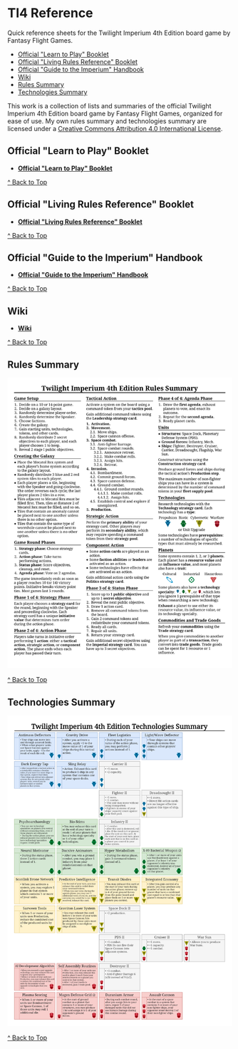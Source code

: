 # TI4 Reference
Quick reference sheets for the Twilight Imperium 4th Edition board game by Fantasy Flight Games.

- [Official "Learn to Play" Booklet](#official-learn-to-play-booklet)
- [Official "Living Rules Reference" Booklet](#official-living-rules-reference-booklet)
- [Official "Guide to the Imperium" Handbook](#official-guide-to-the-imperium-handbook)
- [Wiki](#wiki)
- [Rules Summary](#rules-summary)
- [Technologies Summary](#technologies-summary)

This work is a collection of lists and summaries of the official Twilight Imperium 4th Edition board game by Fantasy Flight Games, organized for ease of use. My own rules summary and technologies summary are licensed under a [Creative Commons Attribution 4.0 International License](http://creativecommons.org/licenses/by/4.0).

## Official "Learn to Play" Booklet
- [**Official "Learn to Play" Booklet**](https://images-cdn.fantasyflightgames.com/filer_public/f3/c6/f3c66512-8e19-4f30-a0d4-d7d75701fd37/ti-k0289_learn_to_playcompressed.pdf)

[^ Back to Top](#ti4-reference)

## Official "Living Rules Reference" Booklet
- [**Official "Living Rules Reference" Booklet**](https://images-cdn.fantasyflightgames.com/filer_public/51/55/51552c7f-c05c-445b-84bf-4b073456d008/ti10_pok_living_rules_reference_20_web.pdf)

[^ Back to Top](#ti4-reference)

## Official "Guide to the Imperium" Handbook
- [**Official "Guide to the Imperium" Handbook**](https://images-cdn.fantasyflightgames.com/filer_public/b6/d9/b6d969a2-21c2-4b1e-8d6f-ac6fec456b88/guide_to_the_imperium_10_web.pdf)

[^ Back to Top](#ti4-reference)

## Wiki
- [**Wiki**](https://twilight-imperium.fandom.com/wiki/Twilight_Imperium_Wiki)

[^ Back to Top](#ti4-reference)

## Rules Summary
![Rules Summary](rules_summary/rules_summary.png)

[^ Back to Top](#ti4-reference)

## Technologies Summary
![Technologies Summary](technologies_summary/technologies_summary_vertical.png)

[^ Back to Top](#ti4-reference)
